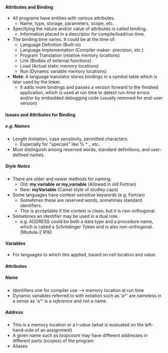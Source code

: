 #### Attributes and Binding
- All programs have entities with various attributes.
	- Name, type, storage, parameters, scope, etc.
- Specifying the nature and/or value of attributes is called binding.
	- Information placed in a descriptor for compile/load/run time.
- The binding time varies. It could be at the time of:
	- Language Definition (Built-in)
	- Language Implementation (Compiler maker- precision, etc.)
	- Program Translation (relative memory locations)
	- Link (Bodies of external functions)
	- Load (Actual static memory locations)
	- Run (Dynamic variable memory locations)
- **Note**: A language translator stores bindings in a symbol table which is later used by the linker.
	- It adds more bindings and passes a version forward to the finished application, which is used at run time to detect run-time errors and/or by embedded debugging code (usually removed for end-user version)
#### Issues and Attributes for Binding
##### e.g. Names
- Length limitation, case sensitivity, permitted characters.
	- Especially for "specials" like % * _ etc.
- Must distinguish among reserved words, standard definitions, and user-defined names.
##### Style Notes
- There are older and newer methods for naming.
	- Old: **my variable** **or my_variable** (Allowed in old Fortran)
	- New: **myVariable** (Camel style of studley caps)
- Some languages have context-sensitive keywords (e.g. Fortran)
	- Sometimes these are reserved words, sometimes standard identifiers.
	- This is acceptable if the context is clean, but it is non-orthogonal.
- Sometimes an identifier may be used in a dual role.
	- e.g. ADDRESS could be both a data type and a procedure name, which is called a Schrödinger Token and is also non-orthogonal. (Modula-2 R16)
#### Variables
- For languages to which this applied, based on cell location and value.
#### Attributes
##### Name
- Identifiers one for compiler use --> memory location at run time
- Dynamic variables referred to with notation such as 'a^' are nameless in a sense as 'a^' is a *reference* and not a name.
##### Address
- This is a memory location or a l-value (what is evaluated on the left-hand-side of an assignment)
- A given name such as *loopcount* may have different addresses in different parts (scopes) of the program
- Aliases